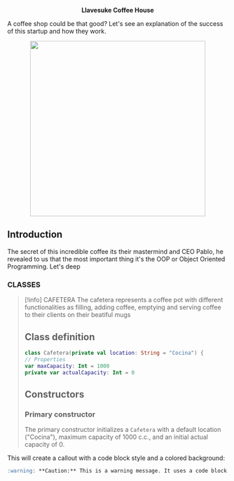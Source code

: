 <p align="center">
<b>Llavesuke Coffee House</b>
</p>

A coffee shop could be that good? Let's see an explanation of the success of this startup and how they work.
<p align="center">
    <img width="400" height="400" src="https://i.imgur.com/j4wKjv1.jpg">
</p>

## Introduction

The secret of this incredible coffee its their mastermind and CEO Pablo, he revealed to us that the most important thing it's the OOP or Object Oriented Programming. Let's deep


### CLASSES

> [!info] CAFETERA
>  The cafetera represents a coffee pot with different functionalities as filling, adding coffee, emptying and serving coffee to their clients on their beatiful mugs
>  ## Class definition
>  ```kotlin
 >class Cafetera(private val location: String = "Cocina") {
   >// Properties
   > var maxCapacity: Int = 1000
   > private var actualCapacity: Int = 0
> ``` 
> ## Constructors
> ### Primary constructor 
> The primary constructor initializes a `Cafetera` with a default location ("Cocina"), maximum capacity of 1000 c.c., and an initial actual capacity of 0.
>
> 
This will create a callout with a code block style and a colored background:

```markdown
:warning: **Caution:** This is a warning message. It uses a code block with a background color.
